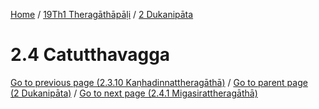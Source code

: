 
[Home](/) / [19Th1 Theragāthāpāḷi](../../19Th1.md) / [2 Dukanipāta](../2.md)

# 2.4 Catutthavagga


[Go to previous page (2.3.10 Kaṇhadinnattheragāthā)](2.3/2.3.10.md) / [Go to parent page (2 Dukanipāta)](../2.md) / [Go to next page (2.4.1 Migasirattheragāthā)](2.4/2.4.1.md)



